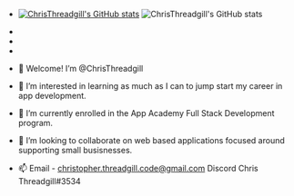 - [![ChrisThreadgill's GitHub stats](https://github-readme-stats.vercel.app/api?username=ChrisThreadgill&count_private=true)](https://github.com/ChrisThreadgill/github-readme-stats)
![ChrisThreadgill's GitHub stats](https://github-readme-stats.vercel.app/api?username=ChrisThreadgill&count_private=true)

- 
- 
- 
- 👋 Welcome! I’m @ChrisThreadgill
- 👀 I’m interested in learning as much as I can to jump start my career in app development. 
- 🌱 I’m currently enrolled in the App Academy Full Stack Development program.
- 💞️ I’m looking to collaborate on web based applications focused around supporting small busisnesses. 
- 📫 Email - christopher.threadgill.code@gmail.com  Discord Chris Threadgill#3534 

<!---
ChrisThreadgill/ChrisThreadgill is a ✨ special ✨ repository because its `README.md` (this file) appears on your GitHub profile.
You can click the Preview link to take a look at your changes.
--->
